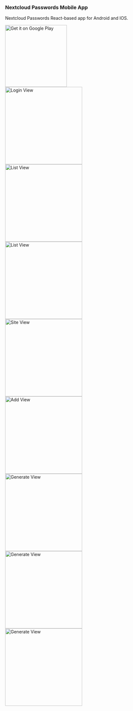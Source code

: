 ### Nextcloud Passwords Mobile App

Nextcloud Passwords React-based app for Android and IOS.

<a href='https://play.google.com/store/apps/details?id=com.nextcloudpasswords&pcampaignid=MKT-Other-global-all-co-prtnr-py-PartBadge-Mar2515-1'>
  <img alt='Get it on Google Play' src='https://play.google.com/intl/en_us/badges/images/generic/en_badge_web_generic.png' width="200"/>
</a>
<br />
<div style="display: flex; flex-direction: column">
  <img src="https://github.com/daper/nextcloud-passwords-app/raw/master/assets/login-view.jpg" alt="Login View" width="250" />
  <img src="https://github.com/daper/nextcloud-passwords-app/raw/master/assets/list-view.jpg" alt="List View" width="250" />
  <img src="https://github.com/daper/nextcloud-passwords-app/raw/master/assets/list-path-view.jpg" alt="List View" width="250" />
  <img src="https://github.com/daper/nextcloud-passwords-app/raw/master/assets/site-view.jpg" alt="Site View" width="250" />
  <img src="https://github.com/daper/nextcloud-passwords-app/raw/master/assets/add-view.jpg" alt="Add View" width="250" />
  <img src="https://github.com/daper/nextcloud-passwords-app/raw/master/assets/generate-view.jpg" alt="Generate View" width="250" />
  <img src="https://github.com/daper/nextcloud-passwords-app/raw/master/assets/favorites-view.jpg" alt="Generate View" width="250" />
  <img src="https://github.com/daper/nextcloud-passwords-app/raw/master/assets/settings-view.jpg" alt="Generate View" width="250" />
</div>
